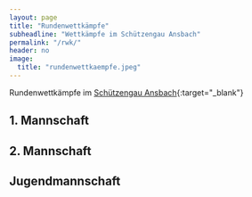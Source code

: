 ```yaml
---
layout: page
title: "Rundenwettkämpfe"
subheadline: "Wettkämpfe im Schützengau Ansbach"
permalink: "/rwk/"
header: no
image:
  title: "rundenwettkaempfe.jpeg"
---
```

Rundenwettkämpfe im [Schützengau Ansbach](https://gau-ansbach.de/){:target="_blank"}

## 1. Mannschaft

## 2. Mannschaft

## Jugendmannschaft